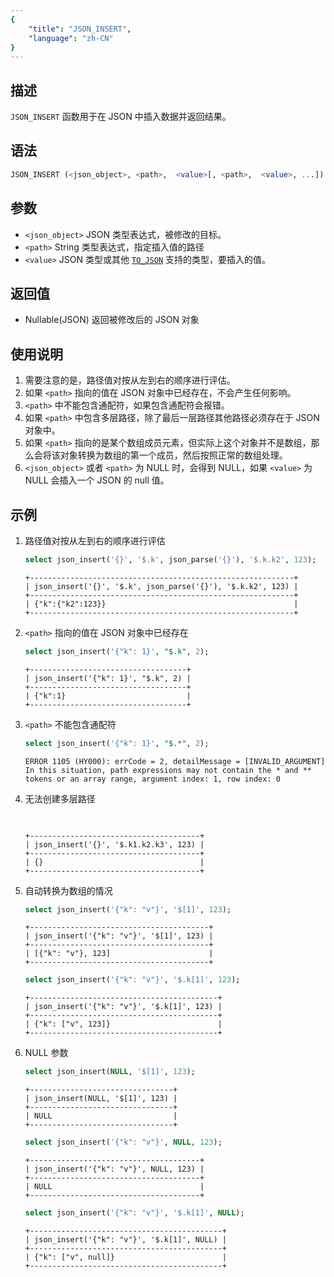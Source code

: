 ```yaml
---
{
    "title": "JSON_INSERT",
    "language": "zh-CN"
}
---
```


## 描述
`JSON_INSERT` 函数用于在 JSON 中插入数据并返回结果。

## 语法
```sql
JSON_INSERT (<json_object>, <path>,  <value>[, <path>,  <value>, ...])
```

## 参数
- `<json_object>` JSON 类型表达式，被修改的目标。
- `<path>` String 类型表达式，指定插入值的路径
- `<value>` JSON 类型或其他 [`TO_JSON`](./to-json.md) 支持的类型，要插入的值。

## 返回值
- Nullable(JSON) 返回被修改后的 JSON 对象

## 使用说明
1. 需要注意的是，路径值对按从左到右的顺序进行评估。
2. 如果 `<path>` 指向的值在 JSON 对象中已经存在，不会产生任何影响。
3. `<path>` 中不能包含通配符，如果包含通配符会报错。
4. 如果 `<path>` 中包含多层路径，除了最后一层路径其他路径必须存在于 JSON 对象中。
5. 如果 `<path>` 指向的是某个数组成员元素，但实际上这个对象并不是数组，那么会将该对象转换为数组的第一个成员，然后按照正常的数组处理。
6. `<json_object>` 或者 `<path>` 为 NULL 时，会得到 NULL，如果 `<value>` 为 NULL 会插入一个 JSON 的 null 值。

## 示例
1. 路径值对按从左到右的顺序进行评估
    ```sql
    select json_insert('{}', '$.k', json_parse('{}'), '$.k.k2', 123);
    ```
    ```text
    +-----------------------------------------------------------+
    | json_insert('{}', '$.k', json_parse('{}'), '$.k.k2', 123) |
    +-----------------------------------------------------------+
    | {"k":{"k2":123}}                                          |
    +-----------------------------------------------------------+
    ```
2. `<path>` 指向的值在 JSON 对象中已经存在
    ```sql
    select json_insert('{"k": 1}', "$.k", 2);
    ```
    ```text
    +-----------------------------------+
    | json_insert('{"k": 1}', "$.k", 2) |
    +-----------------------------------+
    | {"k":1}                           |
    +-----------------------------------+
    ```
3. `<path>` 不能包含通配符
    ```sql
    select json_insert('{"k": 1}', "$.*", 2);
    ```
    ```text
    ERROR 1105 (HY000): errCode = 2, detailMessage = [INVALID_ARGUMENT] In this situation, path expressions may not contain the * and ** tokens or an array range, argument index: 1, row index: 0
    ```
4. 无法创建多层路径
    ```sql
        
    ```
    ```text
    +--------------------------------------+
    | json_insert('{}', '$.k1.k2.k3', 123) |
    +--------------------------------------+
    | {}                                   |
    +--------------------------------------+
    ```
5. 自动转换为数组的情况
    ```sql
    select json_insert('{"k": "v"}', '$[1]', 123);
    ```
    ```text
    +----------------------------------------+
    | json_insert('{"k": "v"}', '$[1]', 123) |
    +----------------------------------------+
    | [{"k": "v"}, 123]                      |
    +----------------------------------------+
    ```
    ```sql
    select json_insert('{"k": "v"}', '$.k[1]', 123);
    ```
    ```text
    +------------------------------------------+
    | json_insert('{"k": "v"}', '$.k[1]', 123) |
    +------------------------------------------+
    | {"k": ["v", 123]}                        |
    +------------------------------------------+
    ```
6. NULL 参数
    ```sql
    select json_insert(NULL, '$[1]', 123);
    ```
    ```text
    +--------------------------------+
    | json_insert(NULL, '$[1]', 123) |
    +--------------------------------+
    | NULL                           |
    +--------------------------------+
    ```
    ```sql
    select json_insert('{"k": "v"}', NULL, 123);
    ```
    ```text
    +--------------------------------------+
    | json_insert('{"k": "v"}', NULL, 123) |
    +--------------------------------------+
    | NULL                                 |
    +--------------------------------------+
    ```
    ```sql
    select json_insert('{"k": "v"}', '$.k[1]', NULL);
    ```
    ```text
    +-------------------------------------------+
    | json_insert('{"k": "v"}', '$.k[1]', NULL) |
    +-------------------------------------------+
    | {"k": ["v", null]}                        |
    +-------------------------------------------+
    ```
